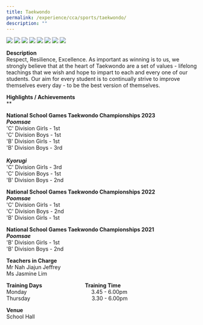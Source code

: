 ```yaml
---
title: Taekwondo
permalink: /experience/cca/sports/taekwondo/
description: ""
---
```

![](/images/taekwondo-1.png)
![](/images/taekwondo-2.png)
![](/images/taekwondo-3.png)
![](/images/taekwondo-4.png)
![](/images/taekwondo-5.png)
![](/images/taekwondo-6.png)
![](/images/taekwondo-7.png)
![](/images/taekwondo-8.png)

**Description** <br>
Respect, Resilience, Excellence. As important as winning is to us, we strongly believe that at the heart of Taekwondo are a set of values - lifelong teachings that we wish and hope to impart to each and every one of our students. Our aim for every student is to continually strive to improve themselves every day - to be the best version of themselves.

**Highlights / Achievements** <br>
**

**National School Games Taekwondo Championships 2023**<br>
_**Poomsae**_
<br>
'C' Division Girls - 1st<br>
'C' Division Boys - 1st&nbsp;<br>
'B' Division Girls - 1st&nbsp;<br>
'B' Division Boys - 3rd&nbsp;<br><br>
_**Kyorugi**_<br>
'C' Division Girls - 3rd&nbsp;<br>
'C' Division Boys - 1st&nbsp;<br>
'B' Division Boys - 2nd&nbsp;


**National School Games Taekwondo Championships 2022**<br>
_**Poomsae**_<br>
'C' Division Girls - 1st<br>
'C' Division Boys - 2nd<br>
'B' Division Girls - 1st&nbsp;<br>


**National School Games Taekwondo Championships 2021**<br>
_**Poomsae**_<br>
'B' Division Girls - 1st<br>
'B' Division Boys - 2nd


**Teachers in Charge** <br>
Mr Nah Jiajun Jeffrey <br>
Ms Jasmine Lim

**Training Days&nbsp;&nbsp; &nbsp;&nbsp;&nbsp; &nbsp;&nbsp;&nbsp; &nbsp;&nbsp;&nbsp; &nbsp;&nbsp; &nbsp;&nbsp;&nbsp;&nbsp; &nbsp;&nbsp;&nbsp; &nbsp;&nbsp;&nbsp; &nbsp;&nbsp;&nbsp;Training Time** <br>
Monday&nbsp;&nbsp; &nbsp;&nbsp;&nbsp; &nbsp;&nbsp;&nbsp; &nbsp;&nbsp;&nbsp; &nbsp;&nbsp;&nbsp; &nbsp;&nbsp;&nbsp; &nbsp;&nbsp;&nbsp; &nbsp;&nbsp;&nbsp; &nbsp;&nbsp;&nbsp; &nbsp;&nbsp;&nbsp; &nbsp;&nbsp;&nbsp;&nbsp;3.45 - 6.00pm <br>
Thursday&nbsp;&nbsp; &nbsp;&nbsp;&nbsp; &nbsp;&nbsp;&nbsp; &nbsp;&nbsp;&nbsp; &nbsp;&nbsp;&nbsp; &nbsp;&nbsp;&nbsp; &nbsp;&nbsp;&nbsp; &nbsp;&nbsp;&nbsp; &nbsp;&nbsp;&nbsp; &nbsp;&nbsp;&nbsp; &nbsp;&nbsp;3.30 - 6.00pm

**Venue** <br>
School Hall